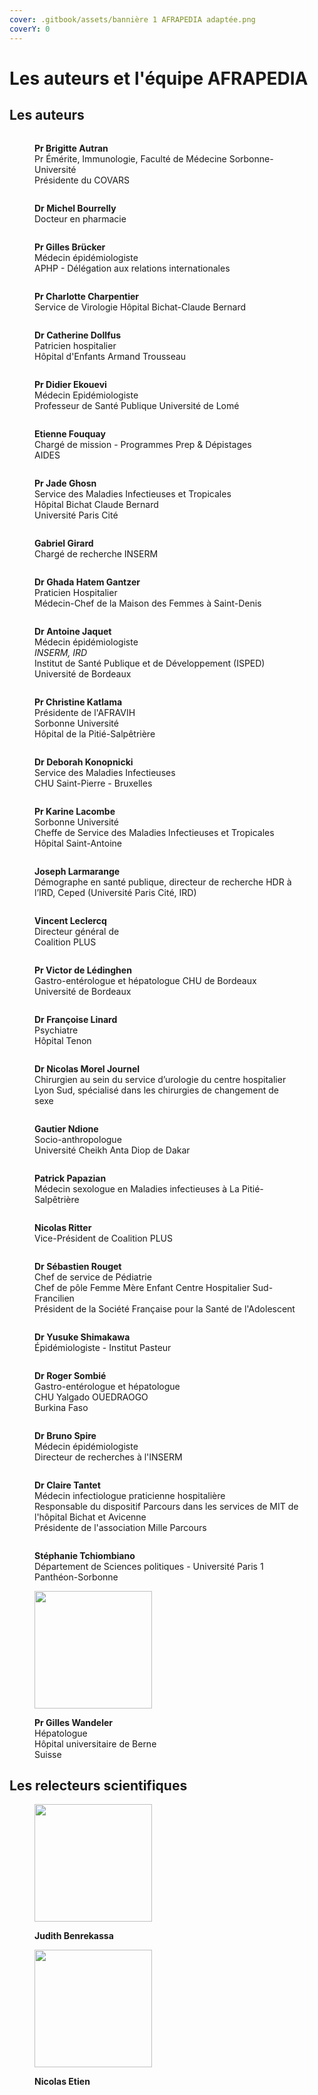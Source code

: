 ```yaml
---
cover: .gitbook/assets/bannière 1 AFRAPEDIA adaptée.png
coverY: 0
---
```


# Les auteurs et l'équipe AFRAPEDIA

## Les auteurs

<div>

<figure><img src=".gitbook/assets/Brigitte Autran.png" alt=""><figcaption><p><strong>Pr Brigitte Autran</strong><br>Pr Émérite, Immunologie, Faculté de Médecine Sorbonne-Université<br>Présidente du COVARS</p></figcaption></figure>

 

<figure><img src=".gitbook/assets/Michel Bourrelly AFRAPEDIA.png" alt=""><figcaption><p><strong>Dr Michel Bourrelly</strong><br>Docteur en pharmacie</p></figcaption></figure>

 

<figure><img src=".gitbook/assets/Gilles Brucker.png" alt=""><figcaption><p><strong>Pr Gilles Brücker</strong><br>Médecin épidémiologiste<br>APHP - Délégation aux relations internationales</p></figcaption></figure>

 

<figure><img src=".gitbook/assets/Charlotte Charpentier.png" alt=""><figcaption><p><strong>Pr Charlotte Charpentier</strong><br>Service de Virologie Hôpital Bichat-Claude Bernard</p></figcaption></figure>

</div>

<div>

<figure><img src=".gitbook/assets/Catherine Dollfus.png" alt=""><figcaption><p><strong>Dr Catherine Dollfus</strong><br>Patricien hospitalier<br>Hôpital d'Enfants Armand Trousseau</p></figcaption></figure>

 

<figure><img src=".gitbook/assets/Dider Ekouevi.png" alt=""><figcaption><p><strong>Pr Didier Ekouevi</strong><br>Médecin Epidémiologiste<br>Professeur de Santé Publique Université de Lomé</p></figcaption></figure>

 

<figure><img src=".gitbook/assets/Etienne Fouquay.png" alt=""><figcaption><p><strong>Etienne Fouquay</strong><br>Chargé de mission - Programmes Prep &#x26; Dépistages<br>AIDES</p></figcaption></figure>

 

<figure><img src=".gitbook/assets/Jade Ghosn.png" alt=""><figcaption><p><strong>Pr Jade Ghosn</strong><br>Service des Maladies Infectieuses et Tropicales<br>Hôpital Bichat Claude Bernard <br>Université Paris Cité</p></figcaption></figure>

</div>

<div>

<figure><img src=".gitbook/assets/Gabriel Girard.png" alt=""><figcaption><p><strong>Gabriel Girard</strong><br>Chargé de recherche INSERM</p></figcaption></figure>

 

<figure><img src=".gitbook/assets/Ghada Hatem Gantzer.png" alt=""><figcaption><p><strong>Dr Ghada Hatem Gantzer</strong><br>Praticien Hospitalier <br>Médecin-Chef de la Maison des Femmes à Saint-Denis</p></figcaption></figure>

 

<figure><img src=".gitbook/assets/Antoine Jaquet.png" alt=""><figcaption><p><strong>Dr Antoine Jaquet</strong><br>Médecin épidémiologiste<br><em>INSERM, IRD</em> <br>Institut de Santé Publique et de Développement (ISPED)<br>Université de Bordeaux</p></figcaption></figure>

 

<figure><img src=".gitbook/assets/CK.png" alt=""><figcaption><p><strong>Pr Christine Katlama</strong><br>Présidente de l'AFRAVIH<br>Sorbonne Université<br>Hôpital de la Pitié-Salpêtrière</p></figcaption></figure>

</div>

<div>

<figure><img src=".gitbook/assets/Deborah Konopnicki.png" alt=""><figcaption><p><strong>Dr Deborah Konopnicki</strong><br>Service des Maladies Infectieuses<br>CHU Saint-Pierre - Bruxelles</p></figcaption></figure>

 

<figure><img src=".gitbook/assets/Karine Lacombe.png" alt=""><figcaption><p><strong>Pr Karine Lacombe</strong><br>Sorbonne Université<br>Cheffe de Service des Maladies Infectieuses et Tropicales<br>Hôpital Saint-Antoine</p></figcaption></figure>

 

<figure><img src=".gitbook/assets/Joseph Larmarange.png" alt=""><figcaption><p><strong>Joseph Larmarange</strong><br>Démographe en santé publique, directeur de recherche HDR à l’IRD, Ceped (Université Paris Cité, IRD)</p></figcaption></figure>

 

<figure><img src=".gitbook/assets/Vincent Leclercq.png" alt=""><figcaption><p><strong>Vincent Leclercq</strong><br>Directeur général de <br>Coalition PLUS</p></figcaption></figure>

</div>

<div>

<figure><img src=".gitbook/assets/Victor de Lédinghen.png" alt=""><figcaption><p><strong>Pr Victor de Lédinghen</strong><br>Gastro-entérologue et hépatologue CHU de Bordeaux<br>Université de Bordeaux</p></figcaption></figure>

 

<figure><img src=".gitbook/assets/Françoise Linard (1).png" alt=""><figcaption><p><strong>Dr Françoise Linard</strong><br>Psychiatre<br>Hôpital Tenon</p></figcaption></figure>

 

<figure><img src=".gitbook/assets/Nicolas Morel Journel.png" alt=""><figcaption><p><strong>Dr Nicolas Morel Journel</strong><br>Chirurgien au sein du service d’urologie du centre hospitalier Lyon Sud, spécialisé dans les chirurgies de changement de sexe</p></figcaption></figure>

 

<figure><img src=".gitbook/assets/Gautier Ndione.png" alt=""><figcaption><p><strong>Gautier Ndione</strong><br>Socio-anthropologue<br>Université Cheikh Anta Diop de Dakar</p></figcaption></figure>

</div>

<div>

<figure><img src=".gitbook/assets/Patrick Papazian.png" alt=""><figcaption><p><strong>Patrick Papazian</strong> <br>Médecin sexologue en Maladies infectieuses à La Pitié-Salpêtrière</p></figcaption></figure>

 

<figure><img src=".gitbook/assets/Nicolas Ritter.png" alt=""><figcaption><p><strong>Nicolas Ritter</strong><br>Vice-Président de Coalition PLUS</p></figcaption></figure>

 

<figure><img src=".gitbook/assets/Sébastien Rouget.png" alt=""><figcaption><p><strong>Dr Sébastien Rouget</strong><br>Chef de service de Pédiatrie <br>Chef de pôle Femme Mère Enfant Centre Hospitalier Sud-Francilien<br>Président de la Société Française pour la Santé de l'Adolescent</p></figcaption></figure>

 

<figure><img src=".gitbook/assets/Yusuke Shimakawa.png" alt=""><figcaption><p><strong>Dr Yusuke Shimakawa</strong><br>Épidémiologiste - Institut Pasteur</p></figcaption></figure>

</div>

<div>

<figure><img src=".gitbook/assets/Roger Sombié.png" alt=""><figcaption><p><strong>Dr Roger Sombié</strong><br>Gastro-entérologue et hépatologue<br>CHU Yalgado OUEDRAOGO<br>Burkina Faso</p></figcaption></figure>

 

<figure><img src=".gitbook/assets/Bruno Spire.png" alt=""><figcaption><p><strong>Dr Bruno Spire</strong><br>Médecin épidémiologiste<br>Directeur de recherches à l'INSERM</p></figcaption></figure>

 

<figure><img src=".gitbook/assets/Claire Tantet.png" alt=""><figcaption><p><strong>Dr Claire Tantet</strong><br>Médecin infectiologue praticienne hospitalière <br>Responsable du dispositif Parcours dans les services de MIT de l'hôpital Bichat et Avicenne<br>Présidente de l'association Mille Parcours</p></figcaption></figure>

 

<figure><img src=".gitbook/assets/Stéphanie Tchiombiano AFRAPEDIA.png" alt=""><figcaption><p><strong>Stéphanie Tchiombiano</strong><br>Département de Sciences politiques - Université Paris 1 Panthéon-Sorbonne</p></figcaption></figure>

</div>

<figure><img src=".gitbook/assets/Gilles Wandeler.png" alt="" width="188"><figcaption><p><strong>Pr Gilles Wandeler</strong><br>Hépatologue <br>Hôpital universitaire de Berne<br>Suisse</p></figcaption></figure>

## Les relecteurs scientifiques

<div>

<figure><img src=".gitbook/assets/Judith Benrekassa.png" alt="" width="188"><figcaption><p><strong>Judith Benrekassa</strong></p></figcaption></figure>

 

<figure><img src=".gitbook/assets/Nicolas Etien.png" alt="" width="188"><figcaption><p><strong>Nicolas Etien</strong></p></figcaption></figure>

</div>
